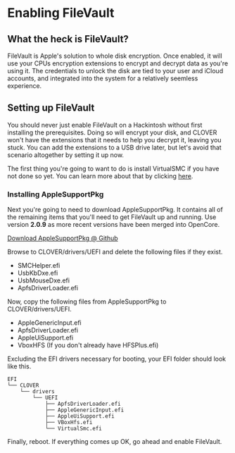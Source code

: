 # Enabling FileVault

## What the heck is FileVault?

FileVault is Apple's solution to whole disk encryption.  Once enabled, it will use your CPUs encryption extensions to encrypt and decrypt data as you're using it.  The credentials to unlock the disk are tied to your user and iCloud accounts, and integrated into the system for a relatively seemless experience.

## Setting up FileVault

You should never just enable FileVault on a Hackintosh without first installing the prerequisites. Doing so will encrypt your disk, and CLOVER won't have the extensions that it needs to help you decrypt it, leaving you stuck.  You can add the extensions to a USB drive later, but let's avoid that scenario altogether by setting it up now.

The first thing you're going to want to do is install VirtualSMC if you have not done so yet.  You can learn more about that by clicking [here](https://fewt.gitbook.io/laptopguide/improving-system-management#about-virtualsmc).

### Installing AppleSupportPkg

Next you're going to need to download AppleSupportPkg.  It contains all of the remaining items that you'll need to get FileVault up and running.  Use version **2.0.9** as more recent versions have been merged into OpenCore.

[Download AppleSupportPkg @ Github](https://github.com/acidanthera/AppleSupportPkg)

Browse to CLOVER/drivers/UEFI and delete the following files if they exist.

* SMCHelper.efi
* UsbKbDxe.efi
* UsbMouseDxe.efi
* ApfsDriverLoader.efi

Now, copy the following files from AppleSupportPkg to CLOVER/drivers/UEFI.

* AppleGenericInput.efi
* ApfsDriverLoader.efi
* AppleUiSupport.efi
* VboxHFS \(If you don't already have HFSPlus.efi\)

Excluding the EFI drivers necessary for booting, your EFI folder should look like this.

```text
EFI
└── CLOVER
    └── drivers
        └── UEFI
            ├── ApfsDriverLoader.efi
            ├── AppleGenericInput.efi
            ├── AppleUiSupport.efi
            ├── VBoxHfs.efi
            └── VirtualSmc.efi
```

Finally, reboot.  If everything comes up OK, go ahead and enable FileVault.

